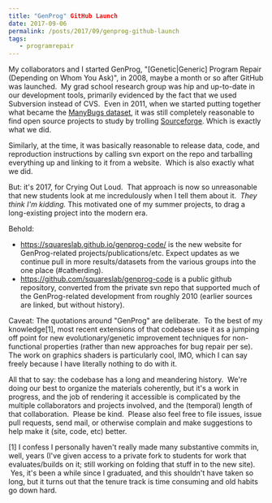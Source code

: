 ```yaml
---
title: "GenProg" GitHub Launch
date: 2017-09-06
permalink: /posts/2017/09/genprog-github-launch
tags: 
   - programrepair
---
```


My collaborators and I started GenProg, "[Genetic|Generic] Program Repair (Depending on Whom You Ask)", in 2008, maybe a month or so after GitHub was launched.  My grad school research group was hip and up-to-date in our development tools, primarily evidenced by the fact that we used Subversion instead of CVS.  Even in 2011, when we started putting together what became the <a href="http://repairbenchmarks.cs.umass.edu">ManyBugs dataset</a>, it was still completely reasonable to find open source projects to study by trolling <a href="http://www.sourceforge.net">Sourceforge</a>. Which is exactly what we did. 

Similarly, at the time, it was basically reasonable to release data, code, and reproduction instructions by calling svn export on the repo and tarballing everything up and linking to it from a website.  Which is also exactly what we did.

But: it's 2017, for Crying Out Loud.  That approach is now so unreasonable that new students look at me incredulously when I tell them about it.  <em>They think I'm kidding. </em>This motivated one of my summer projects, to drag a long-existing project into the modern era.

Behold:
<ul>
	<li><a href="https://squareslab.github.io/genprog-code/">https://squareslab.github.io/genprog-code/</a> is the new website for GenProg-related projects/publications/etc. Expect updates as we continue pull in more results/datasets from the various groups into the one place (#catherding).</li>
	<li><a href="https://github.com/squareslab/genprog-code">https://github.com/squareslab/genprog-code</a> is a public github repository, converted from the private svn repo that supported much of the GenProg-related development from roughly 2010 (earlier sources are linked, but without history).</li>
</ul>
Caveat: The quotations around "GenProg" are deliberate.  To the best of my knowledge[1], most recent extensions of that codebase use it as a jumping off point for new evolutionary/genetic improvement techniques for non-functional properties (rather than new approaches for bug repair per se). The work on graphics shaders is particularly cool, IMO, which I can say freely because I have literally nothing to do with it.

All that to say: the codebase has a long and meandering history.  We're doing our best to organize the materials coherently, but it's a work in progress, and the job of rendering it accessible is complicated by the multiple collaborators and projects involved, and the (temporal) length of that collaboration.  Please be kind.  Please also feel free to file issues, issue pull requests, send mail, or otherwise complain and make suggestions to help make it (site, code, etc) better.

[1] I confess I personally haven't really made many substantive commits in, well, years (I've given access to a private fork to students for work that evaluates/builds on it; still working on folding that stuff in to the new site).  Yes, it's been a while since I graduated, and this shouldn't have taken so long, but it turns out that the tenure track is time consuming and old habits go down hard.
